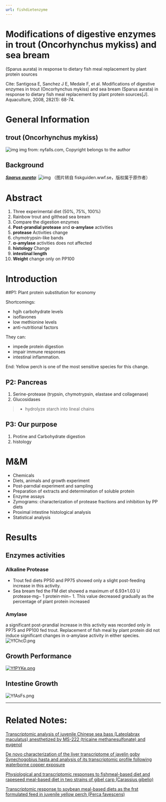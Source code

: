 ```yaml
---
url: fishdietenzyme
---
```


# Modifications of digestive enzymes in trout (Oncorhynchus mykiss) and sea bream
(Sparus aurata) in response to dietary fish meal replacement by plant protein sources

Cite: Santigosa E, Sanchez J E, Medale F, et al. Modifications of digestive enzymes in trout (Oncorhynchus mykiss) and sea bream (Sparus aurata) in response to dietary fish meal replacement by plant protein sources[J]. Aquaculture, 2008, 282(1): 68-74.


# General Information

## trout (Oncorhynchus mykiss)

![img](http://nyfalls.com/dev/wp-content/uploads/2013/04/Oncorhynchus-mykiss1-300x112.jpg)
img from: nyfalls.com, Copyright belongs to the author
## Background
[***Sparus aurata***](https://baike.baidu.com/item/%E5%BC%82%E8%82%B2%E9%93%B6%E9%B2%AB):
![img](https://fiskguiden.wwf.se/wp-content/uploads/2017/04/Sparus_aurata.jpg)
（图片转自 fiskguiden.wwf.se，版权属于原作者）


# Abstract
1. Three experimental diet (50%, 75%, 100%)
2. Rainbow trout and gilthead sea bream
3. Compare the digestion enzymes
4. **Post-prandial protease** and **α-amylase** activities
5. **protease** Activities change
6. chymotrypsin-like bands
7. **α-amylase** activities does not affected
8. **histology** Change
9. **intestinal length**
10. **Weight** change only on PP100
# Introduction

##P1: Plant protein substitution for economy

Shortcomings:
  - hgih carbohydrate levels
  - isoflavones
  - low methionine levels
  - anti-nutritional factors

They can:
  - impede protein digestion
  - impair immune responses
  - intestinal inflammation.

End: Yellow perch is one of the most sensitive species for this change.

## P2: Pancreas
1. Serine-protease (trypsin, chymotrypsin, elastase and collagenase)
2. Glucosidases
>- hydrolyze starch into lineal chains

## P3: Our purpose
1. Protine and Carbohydrate digestion
2. histology

# M&M
- Chemicals
- Diets, animals and growth experiment
- Post-parndial experiment and sampling
- Preparation of extracts and determination of soluble protein
- Enzyme assays
- Zymograms: characterization of protease fractions and inhibition by PP diets
- Proximal intestine histological analysis
- Statistical analysis

# Results

## Enzymes activities
### Alkaline Protease
- Trout fed diets PP50 and PP75 showed only a slight post-feeding increase in this activity.
- Sea bream fed the FM diet showed a maximum of 6.93±1.03 U protease·mg− 1 protein·min− 1. This value decreased gradually as the percentage of plant protein increased

### Amylase
a significant post-prandial increase in this activity was recorded only in PP75 and PP100 fed trout. Replacement of fish meal by plant protein did not induce significant changes in α-amylase activity in either species.
![YfChcD.png](https://s1.ax1x.com/2020/05/18/YfChcD.png)

## Growth Performance
[![YfPYKe.png](https://s1.ax1x.com/2020/05/18/YfPYKe.png)](https://imgchr.com/i/YfPYKe)

## Intestine Growth
![YfAsFs.png](https://s1.ax1x.com/2020/05/18/YfAsFs.png)


---
# Related Notes:

[Transcriptomic analysis of juvenile Chinese sea bass (Lateolabrax maculatus) anesthetized by MS-222 (tricaine methanesulfonate) and eugenol](paperrnaseqfish1)

[De novo characterization of the liver transcriptome of javelin goby Synechogobius hasta and analysis of its transcriptomic profile following waterborne copper exposure](paperrnaseqfish2)

[Physiological and transcriptomic responses to fishmeal-based diet and rapeseed meal-based diet in two strains of gibel carp (Carassius gibelio)](paperrnaseqfish3)

[Transcriptomic response to soybean meal-based diets as the frst formulated feed in juvenile yellow perch (Perca favescens)](paperrnaseqfish4)
